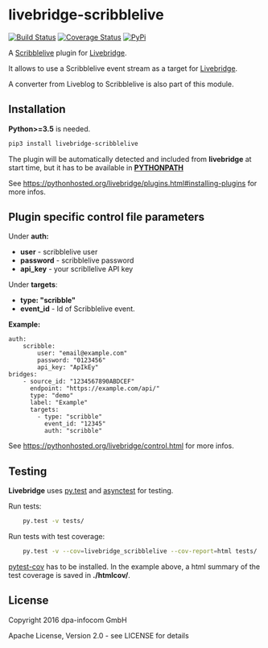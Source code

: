 # livebridge-scribblelive

[![Build Status](https://travis-ci.org/dpa-newslab/livebridge-scribblelive.svg?branch=master)](https://travis-ci.org/dpa-newslab/livebridge-scribblelive)
[![Coverage Status](https://coveralls.io/repos/github/dpa-newslab/livebridge-scribblelive/badge.svg?branch=master)](https://coveralls.io/github/dpa-newslab/livebridge-scribblelive?branch=master)
[![PyPi](https://badge.fury.io/py/livebridge-scribblelive.svg)](https://pypi.python.org/pypi/livebridge-scribblelive)

A [Scribblelive](http://scribblelive.com) plugin for [Livebridge](https://github.com/dpa-newslab/livebridge).

It allows to use a Scribblelive event stream as a target for [Livebridge](https://github.com/dpa-newslab/livebridge).

A converter from Liveblog to Scribblelive is also part of this module.

## Installation
**Python>=3.5** is needed.
```sh
pip3 install livebridge-scribblelive
```
The plugin will be automatically detected and included from **livebridge** at start time, but it has to be available in **[PYTHONPATH](https://docs.python.org/3/using/cmdline.html#envvar-PYTHONPATH)**

See https://pythonhosted.org/livebridge/plugins.html#installing-plugins for more infos.

## Plugin specific control file parameters
Under **auth:**
* **user** - scribblelive user
* **password** - scribblelive password
* **api_key** - your scribllelive API key

Under **targets**:
* **type: "scribble"**
* **event_id** -  Id of Scribblelive event.

**Example:**
```
auth:
    scribble:
        user: "email@example.com"
        password: "0123456"
        api_key: "ApIkEy"
bridges:
    - source_id: "1234567890ABDCEF"
      endpoint: "https://example.com/api/"
      type: "demo"
      label: "Example"
      targets:
        - type: "scribble"
          event_id: "12345"
          auth: "scribble"
```

See https://pythonhosted.org/livebridge/control.html for more infos.

## Testing
**Livebridge** uses [py.test](http://pytest.org/) and [asynctest](http://asynctest.readthedocs.io/) for testing.

Run tests:

```sh
    py.test -v tests/
```

Run tests with test coverage:

```sh
    py.test -v --cov=livebridge_scribblelive --cov-report=html tests/
```

[pytest-cov](https://pypi.python.org/pypi/pytest-cov) has to be installed. In the example above, a html summary of the test coverage is saved in **./htmlcov/**.

## License
Copyright 2016 dpa-infocom GmbH

Apache License, Version 2.0 - see LICENSE for details
